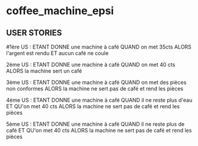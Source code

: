 # coffee_machine_epsi

## USER STORIES

#1ère US :
ETANT DONNE une machine à café
QUAND  on met 35cts
ALORS l'argent est rendu
ET aucun café ne coule

2ème US :
ETANT DONNE une machine à café
QUAND on met 40 cts
ALORS la machine sert un café

3ème US :
ETANT DONNE une machine à café
QUAND on met des pièces non conformes
ALORS la machine ne sert pas de café et rend les pièces

4ème US : 
ETANT DONNE une machine à café
QUAND il ne reste plus d'eau
ET QU'on met 40 cts
ALORS la machine ne sert pas de café et rend les pièces

5ème US : 
ETANT DONNE une machine à café
QUAND il ne reste plus de café
ET QU'on met 40 cts
ALORS la machine ne sert pas de café et rend les pièces
